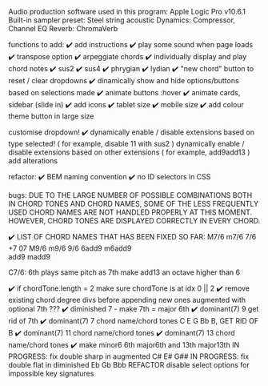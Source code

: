 Audio production software used in this program:
    Apple Logic Pro v10.6.1
        Built-in sampler preset: Steel string acoustic
        Dynamics: Compressor, Channel EQ
        Reverb: ChromaVerb

functions to add:
 ✔️ add instructions
 ✔️ play some sound when page loads
 ✔️ transpose option
 ✔️ arpeggiate chords
 ✔️ individually display and play chord notes
 ✔️ sus2
 ✔️ sus4
 ✔️ phrygian
 ✔️ lydian
 ✔️ "new chord" button to reset / clear dropdowns
 ✔️ dinamically show and hide options/buttons based on selections made
 ✔️ animate buttons :hover
 ✔️ animate cards, sidebar (slide in)
 ✔️ add icons
 ✔️ tablet size
 ✔️ mobile size
 ✔️ add colour theme button in large size

  customise dropdown!
 ✔️ dynamically enable / disable extensions based on type selected! ( for example, disable 11 with sus2 )
  dynamically enable / disable extensions based on other extensions ( for example, add9add13 )
  add alterations

 refactor:
✔️ BEM naming convention 
✔️ no ID selectors in CSS


bugs:
  DUE TO THE LARGE NUMBER OF POSSIBLE COMBINATIONS BOTH IN CHORD TONES AND CHORD NAMES,
  SOME OF THE LESS FREQUENTLY USED CHORD NAMES ARE NOT HANDLED PROPERLY AT THIS MOMENT.
  HOWEVER, CHORD TONES ARE DISPLAYED CORRECTLY IN EVERY CHORD.

  ✔️ LIST OF CHORD NAMES THAT HAS BEEN FIXED SO FAR:
      M7/6  m7/6  7/6 
      +7  07
      M9/6  m9/6  9/6
      6add9 m6add9   
      add9 madd9 

  C7/6: 6th plays same pitch as 7th
  make add13 an octave higher than 6

  ✔️ if chordTone.length = 2 make sure chordTone is at idx 0 || 2
  ✔️ remove existing chord degree divs before appending new ones 
    augmented with optional 7th ???
  ✔️ diminished 7 - make 7th = major 6th 
  ✔️ dominant(7) 9 get rid of 7th
  ✔️ dominant(7) 7 chord name/chord tones C E G Bb B, GET RID OF B
  ✔️ dominant(7) 11 chord name/chord tones 
  ✔️  dominant(7) 13 chord name/chord tones 
  ✔️ make minor6 6th major6th and 13th major13th
  IN PROGRESS: fix double sharp in augmented C# E# G##
  IN PROGRESS: fix double flat in diminished Eb Gb Bbb
   REFACTOR disable select options for impossible key signatures 

